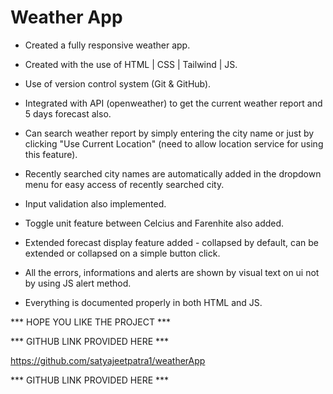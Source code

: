 # Weather App

* Created a fully responsive weather app.

* Created with the use of HTML | CSS | Tailwind | JS.

* Use of version control system (Git & GitHub).

* Integrated with API (openweather) to get the current weather report and 5 days forecast also.

* Can search weather report by simply entering the city name or just by clicking  "Use Current Location" (need to allow location service for using this feature).

* Recently searched city names are automatically added in the dropdown menu for easy access of recently searched city.

* Input validation also implemented.

* Toggle unit feature between Celcius and Farenhite also added.

* Extended forecast display feature added - collapsed by default, can be extended or collapsed on a simple button click.

* All the errors, informations and alerts are shown by visual text on ui not by using JS alert method.

* Everything is documented properly in both HTML and JS.

*** HOPE YOU LIKE THE PROJECT ***

*** GITHUB LINK PROVIDED HERE ***

https://github.com/satyajeetpatra1/weatherApp

*** GITHUB LINK PROVIDED HERE ***